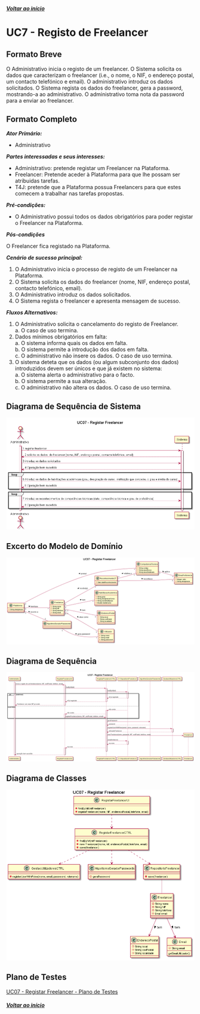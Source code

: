 ##### [Voltar ao início](https://github.com/blestonbandeiraUPSKILL/upskill_java1_labprg_grupo2/tree/main/README.md)

# UC7 - Registo de Freelancer

## Formato Breve

O Administrativo inicia o registo de um freelancer. O Sistema solicita os dados que caracterizam o freelancer (i.e., o nome, o NIF, o endereço postal, um contacto telefónico e email). O administrativo introduz os dados solicitados. O Sistema regista os dados do freelancer, gera a password, mostrando-a ao administrativo. O administrativo toma nota da password para a enviar ao freelancer. 

## Formato Completo

**_Ator Primário:_**

- Administrativo

**_Partes interessadas e seus interesses:_**

- Administrativo: pretende registar um Freelancer na Plataforma.
- Freelancer: Pretende aceder à Plataforma para que lhe possam ser atribuidas tarefas.
- T4J: pretende que a Plataforma possua Freelancers para que estes comecem a trabalhar nas tarefas propostas.

**_Pré-condições:_**

- O Administrativo possui todos os dados obrigatórios para poder registar o Freelancer na Plataforma.

**_Pós-condições_**

O Freelancer fica registado na Plataforma.

**_Cenário de sucesso principal:_**

1. O Administrativo inicia o processo de registo de um Freelancer na Plataforma.
2. O Sistema solicita os dados do freelancer (nome, NIF, endereço postal, contacto telefónico, email).
3. O Administrativo introduz os dados solicitados.
4. O Sistema regista o freelancer e apresenta mensagem de sucesso.

**_Fluxos Alternativos:_**

1. O Administrativo solicita o cancelamento do registo de Freelancer. <br/>
    a. O caso de uso termina.
2. Dados mínimos obrigatórios em falta: <br/>
  a. O sistema informa quais os dados em falta. <br/>
  b. O sistema permite a introdução dos dados em falta. <br/>
  c. O administrativo não insere os dados. O caso de uso termina.
3. O sistema deteta que os dados (ou algum subconjunto dos dados) introduzidos devem ser únicos e que já existem no sistema:<br/>
  a. O sistema alerta o administrativo para o facto.<br/>
  b. O sistema permite a sua alteração.<br/>
  c. O administrativo não altera os dados. O caso de uso termina.


## Diagrama de Sequência de Sistema
![UC07_Registar_Freelancer_Diagrama_Sequencia_Sistema](UC07_Registar_Freelancer_Diagrama_Sequencia_Sistema.png)

## Excerto do Modelo de Domínio
![UC07_Registar_Freelancer_Excerto_Modelo_Dominio](UC07_Registar_Freelancer_Excerto_Modelo_Dominio.png)

##	Diagrama de Sequência
![UC07_Registar_Freelancer_Diagrama_Sequencia](UC07_Registar_Freelancer_Diagrama_Sequencia.png)

##	Diagrama de Classes
![UC07_Registar_Freelancer_Diagrama_Classes](UC07_Registar_Freelancer_Diagrama_Classes.png)

## Plano de Testes <br/>
[UC07 - Registar Freelancer - Plano de Testes](UC07_Registar_Freelancer_Plano_Testes.md)

##### [Voltar ao início](https://github.com/blestonbandeiraUPSKILL/upskill_java1_labprg_grupo2/tree/main/README.md)